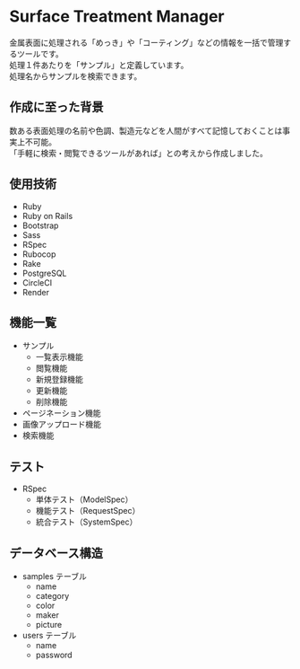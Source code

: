 # Surface Treatment Manager
金属表面に処理される「めっき」や「コーティング」などの情報を一括で管理するツールです。<br>
処理１件あたりを「サンプル」と定義しています。<br>
処理名からサンプルを検索できます。<!-- ・「製造元から検索」・「種類から検索」の３種類を用意しています。 -->

## 作成に至った背景
数ある表面処理の名前や色調、製造元などを人間がすべて記憶しておくことは事実上不可能。<br>
「手軽に検索・閲覧できるツールがあれば」との考えから作成しました。

## 使用技術
- Ruby
- Ruby on Rails
- Bootstrap
- Sass
- RSpec
- Rubocop
- Rake
- PostgreSQL
- CircleCI
- Render

## 機能一覧
- サンプル
  - 一覧表示機能
  - 閲覧機能
  - 新規登録機能
  - 更新機能
  - 削除機能
- ページネーション機能
- 画像アップロード機能
- 検索機能

<!-- ログイン・ログアウト機能
- 新着情報表示機能
- 管理者機能 -->

## テスト
- RSpec
  - 単体テスト（ModelSpec）
  - 機能テスト（RequestSpec）
  - 統合テスト（SystemSpec）

## データベース構造
- samples テーブル
  - name
  - category
  - color
  - maker
  - picture
- users テーブル
  - name
  - password
